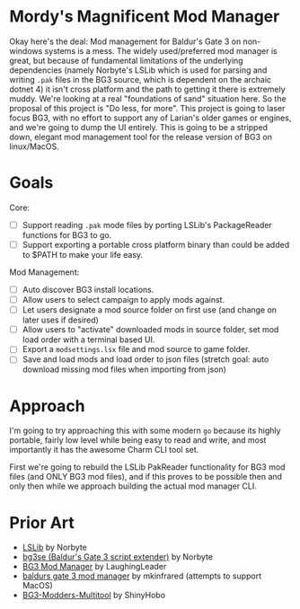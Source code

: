 # Mordy's Magnificent Mod Manager

Okay here's the deal: Mod management for Baldur's Gate 3 on non-windows systems is a mess. The widely used/preferred mod manager is great, but because of fundamental limitations of the underlying dependencies (namely Norbyte's LSLib which is used for parsing and writing `.pak` files in the BG3 source, which is dependent on the archaic dotnet 4) it isn't cross platform and the path to getting it there is extremely muddy. We're looking at a real "foundations of sand" situation here. So the proposal of this project is "Do less, for more". This project is going to laser focus BG3, with no effort to support any of Larian's older games or engines, and we're going to dump the UI entirely. This is going to be a stripped down, elegant mod management tool for the release version of BG3 on linux/MacOS.

# Goals

Core:

- [ ] Support reading `.pak` mode files by porting LSLib's PackageReader functions for BG3 to go.
- [ ] Support exporting a portable cross platform binary than could be added to $PATH to make your life easy.

Mod Management:

- [ ] Auto discover BG3 install locations.
- [ ] Allow users to select campaign to apply mods against.
- [ ] Let users designate a mod source folder on first use (and change on later uses if desired)
- [ ] Allow users to "activate" downloaded mods in source folder, set mod load order with a terminal based UI.
- [ ] Export a `modsettings.lsx` file and mod source to game folder.
- [ ] Save and load mods and load order to json files (stretch goal: auto download missing mod files when importing from json)

# Approach

I'm going to try approaching this with some modern `go` because its highly portable, fairly low level while being easy to read and write, and most importantly it has the awesome Charm CLI tool set.

First we're going to rebuild the LSLib PakReader functionality for BG3 mod files (and ONLY BG3 mod files), and if this proves to be possible then and only then while we approach building the actual mod manager CLI.

# Prior Art

- [LSLib](https://github.com/Norbyte/lslib) by Norbyte
- [bg3se (Baldur's Gate 3 script extender)](https://github.com/Norbyte/bg3se) by Norbyte
- [BG3 Mod Manager](https://github.com/LaughingLeader/BG3ModManager) by LaughingLeader
- [baldurs gate 3 mod manager](https://github.com/mkinfrared/baldurs-gate3-mod-manager) by mkinfrared (attempts to support MacOS)
- [BG3-Modders-Multitool](https://github.com/ShinyHobo/BG3-Modders-Multitool) by ShinyHobo
